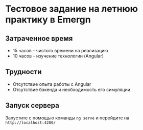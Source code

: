 # Тестовое задание на летнюю практику в Emergn

## Затраченное время
  * 15 часов - чистого времени на реализацию
  * 10 часов - изучение технологии (Angular)

## Трудности
  * Отсутствие опыта работы с Angular
  * Отсутствие бэкенда и необходимость его симуляции

## Запуск сервера

Запустите с помощью команды `ng serve` и перейдите на `http://localhost:4200/`

